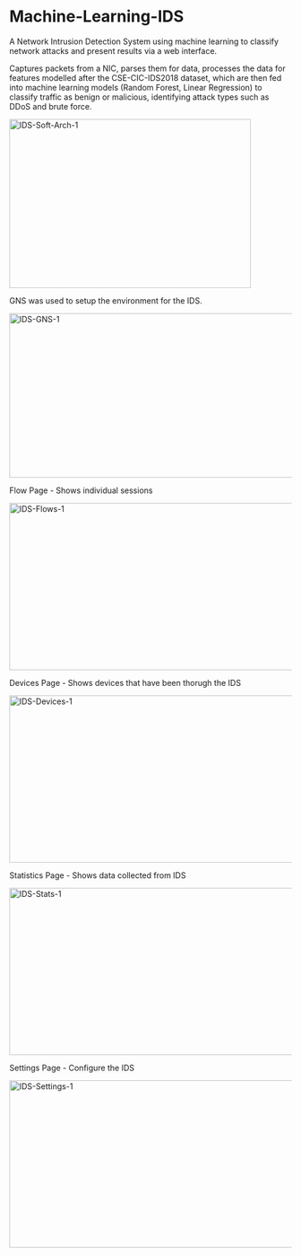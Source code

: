 # Machine-Learning-IDS

A Network Intrusion Detection System using machine learning to classify network attacks and present results via a web interface.

Captures packets from a NIC, parses them for data, processes the data for features modelled after the CSE-CIC-IDS2018 dataset, which are then fed into machine learning models (Random Forest, Linear Regression) to classify traffic as benign or malicious, identifying attack types such as DDoS and brute force.

<img width="431" height="301" alt="IDS-Soft-Arch-1" src="https://github.com/user-attachments/assets/95c0533a-22ce-4b82-a603-f3bd3530d243" />

GNS was used to setup the environment for the IDS.

<img width="601" height="293" alt="IDS-GNS-1" src="https://github.com/user-attachments/assets/1dcc9660-4e5f-40c9-9b99-9e32e0ca240f" />

Flow Page - Shows individual sessions

<img width="601" height="298" alt="IDS-Flows-1" src="https://github.com/user-attachments/assets/8a264054-2499-465b-8a69-a64cba4f75d0" />

Devices Page - Shows devices that have been thorugh the IDS

<img width="601" height="298" alt="IDS-Devices-1" src="https://github.com/user-attachments/assets/16b22f69-2a2d-471d-be2c-27a2fdfb7d6d" />

Statistics Page - Shows data collected from IDS

<img width="601" height="298" alt="IDS-Stats-1" src="https://github.com/user-attachments/assets/1486de19-a9e0-4096-b6e3-8837dd761bff" />

Settings Page - Configure the IDS

<img width="601" height="298" alt="IDS-Settings-1" src="https://github.com/user-attachments/assets/bd1d6765-89bd-4df4-b113-eabd4ec3b3b4" />
